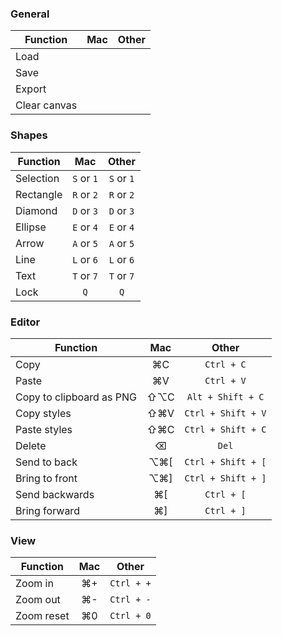 ### General

| Function     | Mac | Other |
| ------------ | :-: | :---: |
| Load         |
| Save         |
| Export       |
| Clear canvas |

### Shapes

| Function  |    Mac     |   Other    |
| --------- | :--------: | :--------: |
| Selection | `S` or `1` | `S` or `1` |
| Rectangle | `R` or `2` | `R` or `2` |
| Diamond   | `D` or `3` | `D` or `3` |
| Ellipse   | `E` or `4` | `E` or `4` |
| Arrow     | `A` or `5` | `A` or `5` |
| Line      | `L` or `6` | `L` or `6` |
| Text      | `T` or `7` | `T` or `7` |
| Lock      |    `Q`     |    `Q`     |

### Editor

| Function                 | Mac  |       Other        |
| ------------------------ | :--: | :----------------: |
| Copy                     |  ⌘C  |     `Ctrl + C`     |
| Paste                    |  ⌘V  |     `Ctrl + V`     |
| Copy to clipboard as PNG | ⇧⌥C  | `Alt + Shift + C`  |
| Copy styles              | ⇧⌘V  | `Ctrl + Shift + V` |
| Paste styles             | ⇧⌘C  | `Ctrl + Shift + C` |
| Delete                   |  ⌫   |       `Del`        |
| Send to back             | ⌥⌘\[ | `Ctrl + Shift + [` |
| Bring to front           | ⌥⌘\] | `Ctrl + Shift + ]` |
| Send backwards           | ⌘\[  |     `Ctrl + [`     |
| Bring forward            | ⌘\]  |     `Ctrl + ]`     |

### View

| Function   | Mac |   Other    |
| ---------- | :-: | :--------: |
| Zoom in    | ⌘+  | `Ctrl + +` |
| Zoom out   | ⌘-  | `Ctrl + -` |
| Zoom reset | ⌘0  | `Ctrl + 0` |
